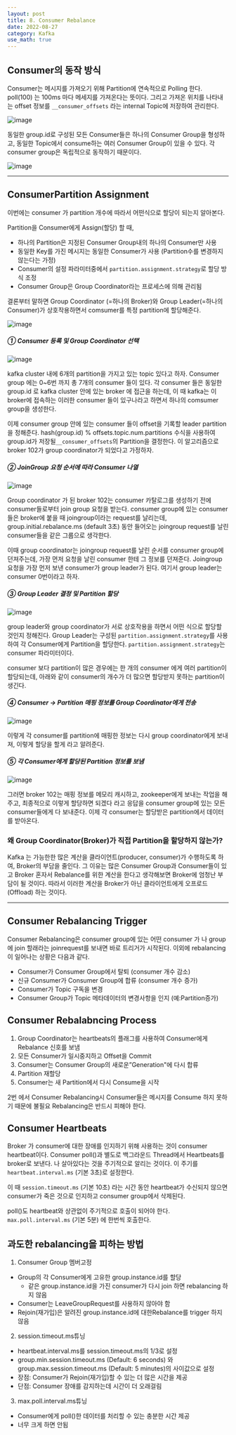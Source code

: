 ```yaml
---
layout: post
title: 8. Consumer Rebalance
date: 2022-08-27
category: Kafka
use_math: true
---
```



## Consumer의 동작 방식

Consumer는 메시지를 가져오기 위해 Partition에 연속적으로 Polling 한다. poll(100) 는 100ms 마다 메세지를 가져온다는 뜻이다. 그리고 가져온 위치를 나타내는 offset 정보를 `__consumer_offsets` 라는 internal Topic에 저장하여 관리한다. 

![image](https://user-images.githubusercontent.com/61526722/187017623-70c50e10-8186-4774-b8d5-7047e424da5d.png)

동일한 group.id로 구성된 모든 Consumer들은 하나의 Consumer Group을 형성하고, 동일한 Topic에서 consume하는 여러 Consumer Group이 있을 수 있다. 각 consumer group은 독립적으로 동작하기 때문이다. 

![image](https://user-images.githubusercontent.com/61526722/187017666-a51863e5-ae76-4962-8ced-f9d273d22e99.png)

---


## ConsumerPartition Assignment

이번에는 consumer 가 partition 개수에 따라서 어떤식으로 할당이 되는지 알아본다.  

Partition을 Consumer에게 Assign(할당) 할 때,

- 하나의 Partition은 지정된 Consumer Group내의 하나의 Consumer만 사용
- 동일한 Key를 가진 메시지는 동일한 Consumer가 사용 (Partition수를 변경하지 않는다는 가정)
- Consumer의 설정 파라미터중에서 `partition.assignment.strategy`로 할당 방식 조정
- Consumer Group은 Group Coordinator라는 프로세스에 의해 관리됨

결론부터 말하면 Group Coordinator (=하나의 Broker)와 Group Leader(=하나의 Consumer)가 상호작용하면서 comsumer를 특정 partition에 할당해준다. 

![image](https://user-images.githubusercontent.com/61526722/187017814-41413b7b-0e68-40f9-8f02-fbf0e1537463.png)

##### ① Consumer 등록 및 Group Coordinator 선택

![image](https://user-images.githubusercontent.com/61526722/187018264-6e87daf1-71c9-45c4-8d51-0e1a7f22bd35.png)

kafka cluster 내에 6개의 partition을 가지고 있는 topic 있다고 하자. Consumer group 에는 0~6번 까지 총 7개의 consumer 들이 있다. 각 consumer 들은 동일한 group.id 로 kafka cluster 안에 있는 broker 에 접근을 하는데, 이 때 kafka는 이 broker에 접속하는 이러한 consumer 들이 있구나라고 하면서  하나의 comsumer group을 생성한다.   

이제 consumer group 안에 있는 consumer 들이 offset을 기록할 leader partition을 정해준다. hash(group.id) % offsets.topic.num.partitions 수식을 사용하여 group.id가 저장될`__consumer_offsets`의 Partition을 결정한다. 이 알고리즘으로 broker 102가 group coordinator가 되었다고 가정하자. 


##### ② JoinGroup 요청 순서에 따라 Consumer 나열

![image](https://user-images.githubusercontent.com/61526722/187018267-76fc5f28-b19e-4b5b-a49b-bc7cd5de63b5.png)

Group coordinator 가 된 broker 102는 consumer 카탈로그를 생성하기 전에 consumer들로부터 join group 요청을 받는다. consumer group에 있는 consumer들은 broker에 붙을 때 joingroup이라는 request를 날리는데, group.initial.rebalance.ms (default 3초) 동안 들어오는 joingroup request를 날린 consumer들을 같은 그룹으로 생각한다. 

이때 group coordinator는 joingroup request를 날린 순서를 consumer group에 던져주는데, 가장 먼저 요청을 날린 consumer 한테 그 정보를 던져준다. Joingroup 요청을 가장 먼저 보낸 consumer가 group leader가 된다. 여기서 group leader는 consumer 0번이라고 하자. 

##### ③ Group Leader 결정 및 Partition 할당

![image](https://user-images.githubusercontent.com/61526722/187018313-d4511a9b-e0ee-42c1-84e8-9568c53f3ff8.png)

group leader와 group coordinator가 서로 상호작용을 하면서 어떤 식으로 할당할 것인지 정해진다. Group Leader는 구성된 `partition.assignment.strategy`를 사용하여 각 Consumer에게 Partition을 할당한다. `partition.assignment.strategy`는 consumer 파라미터이다. 

consumer 보다 partition이 많은 경우에는 한 개의 consumer 에게 여러 partition이 할당되는데, 아래와 같이 consumer의 개수가 더 많으면 할당받지 못하는 partition이 생긴다. 

##### ④ Consumer → Partition 매핑 정보를 Group Coordinator에게 전송

![image](https://user-images.githubusercontent.com/61526722/187018514-70ca1556-1af2-44e4-ac1a-159b53aeea94.png)

이렇게 각 consumer를 partition에 매핑한 정보는 다시 group coordinator에게 보내져, 이렇게 할당을 할게 라고 알려준다. 


##### ⑤ 각 Consumer에게 할당된 Partition 정보를 보냄

![image](https://user-images.githubusercontent.com/61526722/187018524-7ef2eda3-0a9f-4c50-a57a-7dfe0155a2e0.png)

그러면 broker 102는 매핑 정보를 메모리 캐시하고, zookeeper에게 보내는 작업을 해주고, 최종적으로 이렇게 할당하면 되겠다 라고 응답을 consumer group에 있는 모든 consumer들에게 다 보내준다. 이제 각 consumer는 할당받은 partition에서 데이터를 받아온다. 


### 왜 Group Coordinator(Broker)가 직접 Partition을 할당하지 않는가?

Kafka 는 가능한한 많은 계산을 클라이언트(producer, consumer)가 수행하도록 하여, Broker의 부담을 줄인다. 그 이유는 많은 Consumer Group과 Consumer들이 있고 Broker 혼자서 Rebalance를 위한 계산을 한다고 생각해보면 Broker에 엄청난 부담이 될 것이다. 따라서 이러한 계산을 Broker가 아닌 클라이언트에게 오프로드(Offload) 하는 것이다. 

---

## Consumer Rebalancing Trigger 

Consumer Rebalancing은 consumer group에 있는 어떤 consumer 가 나 group에 join 할래라는 joinrequest를 보내면 바로 트리거가 시작된다. 이외에 rebalancing 이 일어나는 상황은 다음과 같다. 

- Consumer가 Consumer Group에서 탈퇴 (consumer 개수 감소)
- 신규 Consumer가 Consumer Group에 합류 (consumer 개수 증가) 
- Consumer가 Topic 구독을 변경
- Consumer Group가 Topic 메타데이터의 변경사항을 인지 (예:Partition증가)

## Consumer Rebalabncing Process

1. Group Coordinator는 heartbeats의 플래그를 사용하여 Consumer에게 Rebalance 신호를 보냄
2. 모든 Consumer가 일시중지하고 Offset을 Commit
3. Consumer는 Consumer Group의 새로운”Generation"에 다시 합류
4. Partition 재할당
5. Consumer는 새 Partition에서 다시 Consume을 시작

2번 에서 Consumer Rebalancing시 Consumer들은 메시지를 Consume 하지 못하기 때문에 불필요 Rebalancing은 반드시 피해야 한다. 

## Consumer Heartbeats

Broker 가 consumer에 대한 장애를 인지하기 위해 사용하는 것이 consumer heartbeat이다. Consumer poll()과 별도로 백그라운드 Thread에서 Heartbeats를 broker로 보낸다. 나 살아있다는 것을 주기적으로 알리는 것이다. 이 주기를 `heartbeat.interval.ms` (기본 3초)로 설정한다. 

이 때 `session.timeout.ms` (기본 10초) 라는 시간 동안 heartbeat가 수신되지 않으면 consumer가 죽은 것으로 인지하고 consumer group에서 삭제된다. 

poll()도 heartbeat와 상관없이 주기적으로 호출이 되어야 한다. `max.poll.interval.ms` (기본 5분) 에 한번씩 호출한다. 

## 과도한 rebalancing을 피하는 방법

1. Consumer Group 멤버고정
- Group의 각 Consumer에게 고유한 group.instance.id를 할당
  - 같은 group.instance.id을 가진 consumer가 다시 join 하면 rebalancing 하지 않음  
- Consumer는 LeaveGroupRequest를 사용하지 않아야 함
- Rejoin(재가입)은 알려진 group.instance.id에 대한Rebalance를 trigger 하지 않음

2. session.timeout.ms튜닝
- heartbeat.interval.ms를 session.timeout.ms의 1/3로 설정
- group.min.session.timeout.ms (Default: 6 seconds) 와 group.max.session.timeout.ms (Default: 5 minutes)의 사이값으로 설정
- 장점: Consumer가 Rejoin(재가입)할 수 있는 더 많은 시간을 제공
- 단점: Consumer 장애를 감지하는데 시간이 더 오래걸림

3. max.poll.interval.ms튜닝
- Consumer에게 poll()한 데이터를 처리할 수 있는 충분한 시간 제공
- 너무 크게 하면 안됨





